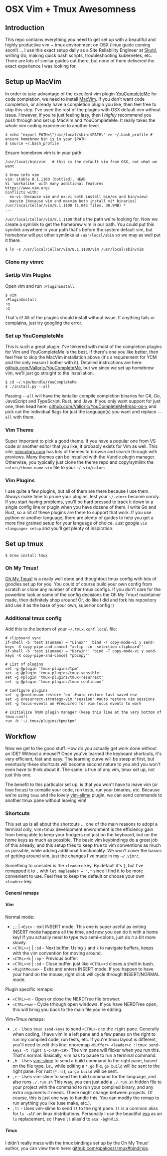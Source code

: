# OSX Vim + Tmux Awesomness

## Introduction
This repo contains everything you need to get set up with a beautiful and highly productive vim + tmux environment on OSX (linux guide coming soon!) ... I use this exact setup daily as a Site Reliability Engineer at [Skuid](https://www.skuid.com/), writing Go, making quick bash scripts, troubleshooting kubernetes, etc. There are lots of similar guides out there, but none of them delivered the exact experience I was looking for. 

## Setup up MacVim
In order to take advantage of the excellent vim plugin [YouCompleteMe](https://github.com/Valloric/YouCompleteMe) for code completion, we need to install [MacVim](https://github.com/macvim-dev/macvim). If you don't want code completion, or already have a completion plugin you like, then feel free to skip this step. I've used the rest of the plugins with OSX default vim without issue. However, if you're just feeling lazy, then I _highly_ recommend you push through and set up MacVim and YouCompleteMe. It really takes the whole vim coding experience to another level.


```$ brew install vim
$ echo "export PATH=\"/usr/local/sbin:$PATH\" >> ~/.bash_profile # ensure homebrew bin is in your $PATH
$ source ~/.bash_profile
```

Ensure homebrew vim is in your path:
```$ which vim 
/usr/local/bin/vim   # this is the default vim from OSX, not what we want

$ brew info vim
vim: stable 8.1.1100 (bottled), HEAD
Vi 'workalike' with many additional features
https://www.vim.org/
Conflicts with:
  ex-vi (because vim and ex-vi both install bin/ex and bin/view)
  macvim (because vim and macvim both install vi* binaries)
/usr/local/Cellar/vim/8.1.1100 (1,845 files, 30.9MB) *
... 
```

`/usr/local/Cellar/vim/8.1.1100`  that's the path we're looking for.
Now we create a symlink to get the homebrew vim in our path. You could put this symlink anywhere
in your path that's before the system default vim, but homebrew will put other symlinks at `/usr/local/sbin` 
so we may as well put it there.

```
$ ln -s /usr/local/Cellar/vim/8.1.1100/vim /usr/local/sbin/vim
```

### Clone my vimrc



### SetUp Vim Plugins
Open vim and run `:PluginInstall`. 
``` 
$ vim
:PluginInstall
:q
:q
```
That's it! All of the plugins should install without issue. If anything fails or complains, just try googling the error.

### Set up YouCompleteMe
This is such a great plugin. I've tinkered with most of the completion plugins for Vim and YouCompleteMe is the best. If there's one you like better, then feel free to skip the MacVim installation above (it's a requirement for YCM and the only reason I bother with it).
Detailed instructions are here: [github.com/Valloric/YouCompleteMe](https://github.com/Valloric/YouCompleteMe), but
we since we set up homebrew vim, we'll just go straight to the installation.

```
$ cd ~/.vim/bundle/YouCompleteMe 
$ ./install.py --all
```

Passing `--all` will have the isntaller compile completion binaries for C#, Go, JavaScript and TypeScript, Rust, and Java. 
If you only want support for just one, then head here: [github.com/Valloric/YouCompleteMe#mac-os-x](https://github.com/Valloric/YouCompleteMe#mac-os-x)
and pick out the individual flags for just the language(s) you want and replace `--all` with them.

### Vim Theme
Super important to pick a good theme. If you have a popular one from VS code or another editor that you like, it probably exists for Vim as well.
This site, [vimcolors.com](https://vimcolors.com/) has lots of themes to browse and search through with previews. Many themes can
be installed with the Vundle plugin manager. Otherwise, you typically just clone the theme repo and copy/symlink the `colors/theme-name.vim`
file to your `~/.vim/colors`

### Vim Plugins
I use quite a few plugins, but all of them are there because I use them. Always make time to prune your plugins, lest your `~/.vimrc` become unruly. If you start having problems, you'll be hard pressed to track it down to a single config line or plugin when you have dozens of them. I write Go and Rust, so a lot of these plugins are there to support that work. If you use python or another language, there are plenty of guides to help you get a more fine grained setup for your language of choice. Just google `vim <language> setup` and you'll get plenty of inspiration. 

## Set up tmux
```
$ brew install tmux
```

### Oh My Tmux!
[Oh My Tmux!](https://github.com/gpakosz/.tmux) is a really well done and thoughtout tmux config with lots of goodies set up for you.
You could of course build your own config from scratch or clone any number of other tmux configs. If you don't care for the powerline
look or some of the config decisions the Oh My Tmux! maintainer made, then definitely shop around! Or, do like I did and fork his repository
and use it as the base of your own, superior config :)

### Additional tmux config
Add this to the bottom of your `~/.tmux.conf.local` file:

```
# clipboard sync
if-shell -b 'test $(uname) = "Linux"' 'bind -T copy-mode-vi y send-keys -X copy-pipe-and-cancel "xclip -in -selection clipboard"'
if-shell -b 'test $(uname) = "Darwin"' 'bind -T copy-mode-vi y send-keys -X copy-pipe-and-cancel "pbcopy"'

# List of plugins
set -g @plugin 'tmux-plugins/tpm'
set -g @plugin 'tmux-plugins/tmux-sensible'
set -g @plugin 'tmux-plugins/tmux-resurrect'
set -g @plugin 'tmux-plugins/tmux-continuum'

# Configure plugins
set -g @continuum-restore 'on' #auto restore last saved env
set -g @resurrect-strategy-vim 'session' #auto restore vim sessions
set -g focus-events on #required for vim focus events to work

# Initialize TMUX plugin manager (keep this line at the very bottom of tmux.conf)
run -b '~/.tmux/plugins/tpm/tpm'
```

## Workflow
Now we get to the good stuff. How do you actually get work done without an IDE? Without a mouse?! Once you've learned the keyboard shortcuts, it's very efficient, fast and easy. The learning curve will be steep at first, but eventually these shortcuts will become second nature to you and you won't even have to think about it. The same is true of any vim, tmux set up, not just this one.

The benefit to this particular set up, is that you won't have to leave vim (_or_ lose focus) to compile your code, run tests, run your binaries, etc. Because we're using `tmux` and the lovely [vim-slime](https://github.com/jpalardy/vim-slime) plugin, we can send commands to another tmux pane without leaving vim!

### Shortcuts
This set up is all about the shortcuts ... one of the main reasons to adopt a terminal only, vim+tmux development environment is the efficiency gain from being able to keep your findgers not just on the keyboard, but on the home keys as much as possible. The basic vim keybindings do a great job of this already, and this setup tries to keep true to vim conventions as much as possible, while adding additional functionality. We won't cover the basics of getting around vim, just the changes I've made in my `~/.vimrc`. 

Something to consider is the `<leader>` key. By default it's `]`, but I've remapped it to `,` with `let mapleader = ","` since I find it to be more convenient to use. Feel free to keep the default or choose your own `<leader>` key.

#### General remaps
##### Vim
Normal mode:
* `;;` | `<Esc>` - exit INSERT mode. This one is super useful as exiting INSERT mode happens all the time, and now you can do it with a home key! If you actually need to type two semi-colons, just do it a bit more slowly. 
* `<CTRL>+j` | `:bd` - Next buffer. Using `j` and `k` to navigate buffers, keeps with the vim convention for moving around.
* `<CTRL>+k` | `:bp` - Previous buffer.
* `<CTRL>+d` | `:bd` - Close buffer. just like `<CTRL>+d` closes a shell in bash.
* `<RightMouse>` - Exits and enters INSERT mode. If you happen to have your hand on the mouse, right click will cycle through INSERT/NORMAL mode.

Plugin specific remaps:
* `<CTRL>+n` - Open or close the NERDTree file browser.
* `<CTRL>+ww` - Cycle trhough open windows. If you have NERDTree open, this will bring you back to the main file you're editing.

Vim+Tmux remaps:
* `,c` - Uses `tmux send-keys` to send `<CTRL>-c` to the `right` pane. Generally when coding, I have vim in a left pane and a few panes on the right to run my compiled code, run tests, etc. If you're tmxu layout is different, you'll need to edit  this line: nnoremap `<buffer> <leader>c :!tmux send-keys -t right C-c<CR><CR>`. The vim pane will flicker when you run this. That's normal. Basically, vim has to pause to run a terminal command. 
* `,b` - Uses [vim-slime](https://github.com/jpalardy/vim-slime) to send a build command to the right pane, based on the file type, i.e., while editing a `*.go` file, `go build` will be sent to the right pane. For rust (`*.rs`), `cargo build` will be sent. 
* `,r` - Uses vim-slime to send the build command for the language, and also runs `./.run.sh` This way, you can just add a `./.run.sh` hidden file to your project with the command to run your compiled binary, and any extra arguments it needs. These might change between projects. Of course, this is just one way to handle this. You can modify the remap to run anything you like (use make, etc.).
* `,ll` - Uses vim-slime to send `ll` to the right pane. `ll` is a common alias for `ls -alF` on linux distributions. Personally I use the beautiful [exa](https://github.com/ogham/exa) as an `ls` replacement, so I have `ll` alias'd to `exa -bghHliS`.

##### Tmux
I didn't really mess with the tmux bindings set up by the Oh My Tmux! author, you can view them here: [github.com/gpakosz/.tmux#bindings](https://github.com/gpakosz/.tmux#bindings).
